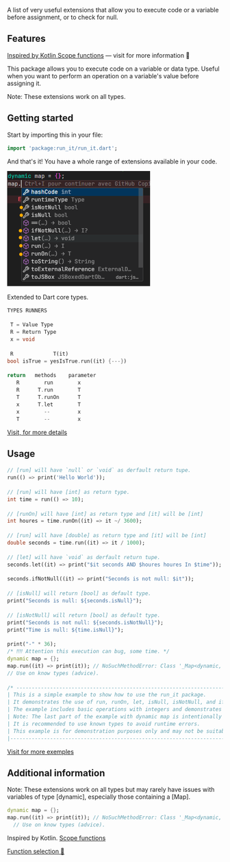 A list of very useful extensions that allow you to execute code or a variable before assignment,
or to check for null.

## Features

[Inspired by Kotlin Scope functions](https://kotlinlang.org/docs/scope-functions.html) — visit for more information 🚩

This package allows you to execute code on a variable or data type.
Useful when you want to perform an operation on a variable's value before assigning it.

Note: These extensions work on all types.

## Getting started

Start by importing this in your file:

```dart
import 'package:run_it/run_it.dart';
```

And that's it! You have a whole range of extensions available in your code.

![exempl image](assets/exemple_1.png)

Extended to Dart core types.

```dart
TYPES RUNNERS

 T = Value Type
 R = Return Type
 x = void

 R             T(it)
bool isTrue = yesIsTrue.run((it) {---})

return   methods    parameter
   R        run        x
   R      T.run        T
   T      T.runOn      T
   x      T.let        T
   x        --         x
   T        --         x
```

[Visit, for more details](https://kotlinlang.org/docs/scope-functions.html#function-selection)

## Usage

```dart
// [run] will have `null` or `void` as derfault return tupe.
run(() => print('Hello World'));

// [run] will have [int] as return type.
int time = run(() => 10);

// [runOn] will have [int] as return type and [it] will be [int]
int houres = time.runOn((it) => it ~/ 3600);

// [run] will have [double] as return type and [it] will be [int]
double seconds = time.run((it) => it / 1000);

// [let] will have `void` as derfault return tupe.
seconds.let((it) => print("$it seconds AND $houres houres In $time"));

seconds.ifNotNull((it) => print("Seconds is not null: $it"));

// [isNull] will return [bool] as default type.
print("Seconds is null: ${seconds.isNull}");

// [isNotNull] will return [bool] as default type.
print("Seconds is not null: ${seconds.isNotNull}");
print("Time is null: ${time.isNull}");

print("-" * 36);
/* ‼️‼️ Attention this execution can bug, some time. */
dynamic map = {};
map.run((it) => print(it)); // NoSuchMethodError: Class '_Map<dynamic, dynamic>' has no instance method 'run'.
// Use on know types (advice).

/* ------------------------------------------------------------------------ /
| This is a simple example to show how to use the run_it package.
| It demonstrates the use of run, runOn, let, isNull, isNotNull, and ifNotNull methods.
| The example includes basic operations with integers and demonstrates how to handle null checks.
| Note: The last part of the example with dynamic map is intentionally left to show a potential issue with dynamic types.
| It is recommended to use known types to avoid runtime errors.
| This example is for demonstration purposes only and may not be suitable for production use.
|------------------------------------------------------------------------ */
```

[Visit for more exemples](https://kotlinlang.org/docs/scope-functions.html)

## Additional information

Note: These extensions work on all types but may rarely have issues with variables of type [dynamic], especially those containing a [Map].

```dart
dynamic map = {};
map.run((it) => print(it)); // NoSuchMethodError: Class '_Map<dynamic, dynamic>' has no instance method 'run'.
  // Use on know types (advice).
```

Inspired by Kotlin.
[Scope functions](https://kotlinlang.org/docs/scope-functions.html)

[Function selection 🚩](https://kotlinlang.org/docs/scope-functions.html#function-selection)
